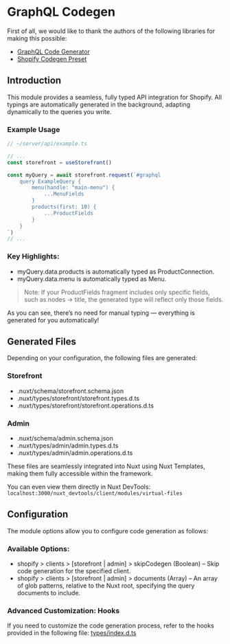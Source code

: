 # GraphQL Codegen

First of all, we would like to thank the authors of the following libraries for making this possible:

- [GraphQL Code Generator](https://the-guild.dev/graphql/codegen)
- [Shopify Codegen Preset](https://github.com/Shopify/shopify-app-js/tree/main/packages/api-clients/api-codegen-preset)

## Introduction

This module provides a seamless, fully typed API integration for Shopify. All typings are automatically generated in the background, adapting dynamically to the queries you write.

### Example Usage

```ts
// ~/server/api/example.ts

// ...
const storefront = useStorefront()

const myQuery = await storefront.request(`#graphql
    query ExampleQuery {
        menu(handle: "main-menu") {
            ...MenuFields
        }
        products(first: 10) {
            ...ProductFields
        }
    }
`)
// ...
```

### Key Highlights:
- myQuery.data.products is automatically typed as ProductConnection.
- myQuery.data.menu is automatically typed as Menu.

> Note: If your ProductFields fragment includes only specific fields, such as nodes -> title, the generated type will reflect only those fields.

As you can see, there’s no need for manual typing — everything is generated for you automatically!

## Generated Files

Depending on your configuration, the following files are generated:

### Storefront

- .nuxt/schema/storefront.schema.json
- .nuxt/types/storefront/storefront.types.d.ts
- .nuxt/types/storefront/storefront.operations.d.ts

### Admin

- .nuxt/schema/admin.schema.json
- .nuxt/types/admin/admin.types.d.ts
- .nuxt/types/admin/admin.operations.d.ts

These files are seamlessly integrated into Nuxt using Nuxt Templates, making them fully accessible within the framework.

You can even view them directly in Nuxt DevTools: `localhost:3000/nuxt_devtools/client/modules/virtual-files`

## Configuration

The module options allow you to configure code generation as follows:

### Available Options:

- shopify > clients > [storefront | admin] > skipCodegen
(Boolean) – Skip code generation for the specified client.
- shopify > clients > [storefront | admin] > documents
(Array) – An array of glob patterns, relative to the Nuxt root, specifying the query documents to include.

### Advanced Customization: Hooks

If you need to customize the code generation process, refer to the hooks provided in the following file: [types/index.d.ts](https://github.com/konkonam/nuxt-shopify/blob/main/src/types/index.d.ts)

